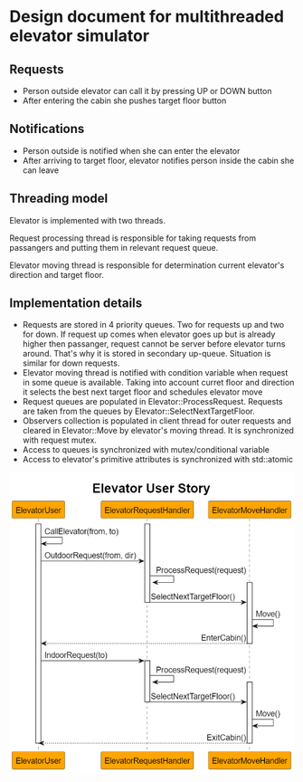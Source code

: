 # Design document for multithreaded elevator simulator

## Requests
- Person outside elevator can call it by pressing UP or DOWN button
- After entering the cabin she pushes target floor button

## Notifications
- Person outside is notified when she can enter the elevator 
- After arriving to target floor, elevator notifies person inside the cabin she can leave

## Threading model
Elevator is implemented with two threads. 

Request processing thread is responsible for taking requests from passangers and putting them in relevant request queue.

Elevator moving thread is responsible for determination current elevator's direction and target floor.

## Implementation details
- Requests are stored in 4 priority queues. Two for requests up and two for down. If request up comes when elevator goes up but is already higher then passanger, request cannot be server before elevator turns around. That's why it is stored in secondary up-queue. Situation is similar for down requests.
- Elevator moving thread is notified with condition variable when request in some queue is available. Taking into account curret floor and direction it selects the best next target floor and schedules elevator move
- Request queues are populated in Elevator::ProcessRequest. Requests are taken from the queues by Elevator::SelectNextTargetFloor.
- Observers collection is populated in client thread for outer requests and cleared in Elevator::Move by elevator's moving thread. It is synchronized with request mutex.
- Access to queues is synchronized with mutex/conditional variable
- Access to elevator's primitive attributes is synchronized with std::atomic

![Sequence diagram](https://github.com/vSzemkel/Elevator/blob/main/elevator.png)
